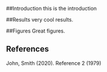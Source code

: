 ##Introduction
this is the introduction

##Results
very cool results.

##Figures
Great figures.


## References
John, Smith (2020).
Reference 2 (1979)
